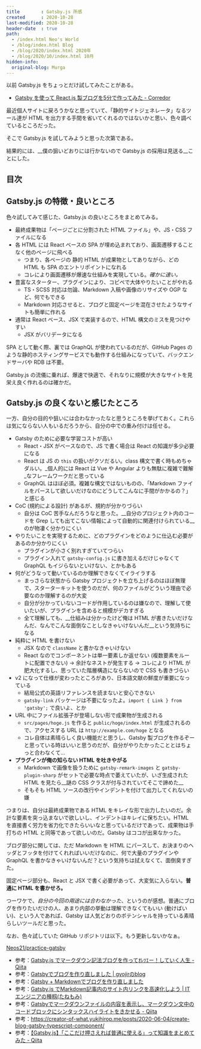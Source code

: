 ```yaml
---
title        : Gatsby.js 所感
created      : 2020-10-28
last-modified: 2020-10-28
header-date  : true
path:
  - /index.html Neo's World
  - /blog/index.html Blog
  - /blog/2020/index.html 2020年
  - /blog/2020/10/index.html 10月
hidden-info:
  original-blog: Murga
---
```


以前 Gatsby.js をちょっとだけ試してみたことがある。

- [Gatsby を使って React.js 製ブログを5分で作ってみた - Corredor](https://neos21.hatenablog.com/entry/2018/09/22/080000)

最近個人サイトに戻ろうかなと思っていて、「静的サイトジェネレータ」なるツール達が HTML を出力する手間を省いてくれるのではないかと思い、色々調べているところだった。

そこで Gatsby.js を試してみようと思った次第である。

結果的には、__僕の狙いどおりには行かないので Gatsby.js の採用は見送る__ことにした。

## 目次

## Gatsby.js の特徴・良いところ

色々試してみて感じた、Gatsby.js の良いところをまとめてみる。

- 最終成果物は「ページごとに分割された HTML ファイル」や、JS・CSS ファイルになる
- 各 HTML には React ベースの SPA が埋め込まれており、画面遷移することなく他のページに飛べる
  - つまり、各ページの 静的 HTML が成果物としてありながら、どの HTML も SPA のエントリポイントになれる
  - コレにより画面遷移が爆速な仕組みを実現している。_確かに速い。_
- 豊富なスターター、プラグインにより、コピペで大体やりたいことがやれる
  - TS・SCSS 対応は勿論、Markdown 入稿や画像のリサイズや OGP など、何でもできる
  - Markdown 対応させると、ブログと固定ページを混在させたようなサイトも簡単に作れる
- 通常は React ベース、JSX で実装するので、HTML 構文のミスを見つけやすい
  - JSX がバリデータになる

SPA として動く際、裏では GraphQL が使われているのだが、GitHub Pages のような静的ホスティングサービスでも動作する仕組みになっていて、バックエンドサーバや RDB は不要。

Gatsby.js の流儀に乗れば、爆速で快適で、それなりに規模が大きなサイトを見栄え良く作れるのは確かだ。

## Gatsby.js の良くないと感じたところ

一方、自分の目的や狙いには合わなかったなと思うところを挙げておく。これらは気にならない人もいるだろうから、自分の中での重み付けは任せる。

- Gatsby のために必要な学習コストが高い
  - React・JSX がベースなので、JS で書く場合は React の知識が多少必要になる
  - React は JS の `this` の扱いがクソだるい。class 構文で書く時もめちゃダルい。_個人的には React は Vue や Angular よりも無駄に複雑で難解_なフレームワークだと思っている
  - GraphQL はほぼ必須。複雑な構文ではないものの、「Markdown ファイルをパースして欲しいだけなのにどうしてこんなに手間がかかるの？」と感じる
- CoC (規約による設計) があるが、規約が分かりづらい
  - 自分は CoC 苦手なんだろうなと思った。__自分のプロジェクト内のコードを Grep しても出てこない情報によって自動的に関連付けられている__のが物凄く分かりにくい
- やりたいことを実現するために、どのプラグインをどのように仕込む必要があるのか分かりにくい
  - プラグインが小さく別れすぎていてつらい
  - プラグイン入れて `gatsby-config.js` に書き加えるだけじゃなくて GraphQL もイジらないといけない、とかもある
- 何がどうなって動いているのか理解できなくてイライラする
  - まっさらな状態から Gatsby プロジェクトを立ち上げるのはほぼ無理で、スターターキットを使うのだが、何のファイルがどういう理由で必要なのか理解するのが大変
  - 自分が分かっていないコードが作用しているのは嫌なので、理解して使いたいが、プラグインを含めると規模がデカすぎる
  - 全て理解しても、__仕組みは分かったけど俺は HTML が書きたいだけなんだ、なんでこんな面倒なことしなきゃいけないんだ__という気持ちになる
- 純粋に HTML を書けない
  - JSX なので `className` と書かなきゃいけない
  - React なのでコンポーネントは単一要素しか返せない (複数要素をルートに配置できない) → 余計なネストが発生する → コレにより HTML が肥大化するし、思っていた階層構造にならないので CSS も書きづらい
- v2 になって仕様が変わったところがあり、日本語文献の鮮度が重要になっている
  - 結局公式の英語リファレンスを読まないと安心できない
  - `gatsby-link` パッケージは不要になったよ。`import { Link } from 'gatsby';` で良いよ、とか
- URL 中にファイル拡張子が登場しない形で成果物が生成される
  - `src/pages/hoge.js` を作ると `public/hoge/index.html` が生成されるので、アクセスする URL は `http://example.com/hoge` となる
  - コレ自体は素晴らしく良い機能だと思うし、Gatsby 製ブログを作るぞーと思っている時はいいと思うのだが、自分がやりたかったこととはちょっと合わなくて…
- __プラグインが俺の知らない HTML を吐きやがる__
  - Markdown で画像を扱うために `gatsby-remark-images` と `gatsby-plugin-sharp` がセットで必要な時点で萎えていたが、いざ生成された HTML を見たら__謎の CSS クラスが付与されていてそこで諦めた__
  - そもそも HTML ソースの改行やインデントを付けて出力してくれないの嫌

つまりは、自分は最終成果物である HTML をキレイな形で出力したいのだ。余計な要素を突っ込まないで欲しいし、インデントはキレイに保ちたい。HTML を直接書く労力を省力化できたらいいなと思っているだけであって、成果物は手打ちの HTML と同等であって欲しいのだ。Gatsby はココが出来なかった。

ブログ部分に関しては、ただ Markdown を HTML にパースして、お決まりのヘッダとフッタを付けてくれればいいだけなのに、何で大量のプラグインや GraphQL を書かなきゃいけないんだ？という気持ちは拭えなくて、面倒臭すぎた。

固定ページ部分も、React と JSX で書く必要があって、大変気に入らない。__普通に HTML を書かせろ。__

つーワケで、_自分の今回の用途には合わなかった_、というのが感想。普通にブログを作りたいだけの人、あまり内部の挙動は理解できなくてもいい (動けばいい)、という人であれば、Gatsby は人気どおりのポテンシャルを持っている素晴らしいツールだと思った。

なお、色々試していた GitHub リポジトリは以下。もう更新しないかなぁ。

[Neos21/practice-gatsby](https://github.com/Neos21/practice-gatsby)

- 参考：[Gatsby.js でマークダウン記法ブログを作ってｵﾚﾂｴー！していく人生 - Qiita](https://qiita.com/gobo/items/56a13e07516a01caaea1)
- 参考：[Gatsbyでブログを作り直しました | gyojirのblog](https://blog.gyojir.com/posts/91sCekmFE)
- 参考：[Gatsby + Markdownでブログを作り直しました](https://diff001a.netlify.app/gatsby-blog-with-markdown/)
- 参考：[Gatsby.js でMarkdown記事内のサイト内リンクを高速化しよう | ITエンジニアの種籾(たねもみ)](https://www.crz33.com/gatsby-blog-internal-link)
- 参考：[Gatsbyでマークダウンファイルの内容を表示し、マークダウン文中のコードブロックにシンタックスハイライトをきかせる - Qiita](https://qiita.com/muuuuminn/items/ec9b620f057da3e66351)
- 参考：<https://creator-of-what.yukihirop.me/posts/2020-06-04/create-blog-gatsby-typescript-component/>
- 参考：[【Gatsby.js】「ここだけ押さえれば普通に使える」って知識をまとめてみた - Qiita](https://qiita.com/d0ne1s/items/c3a41236168ede833b85)
